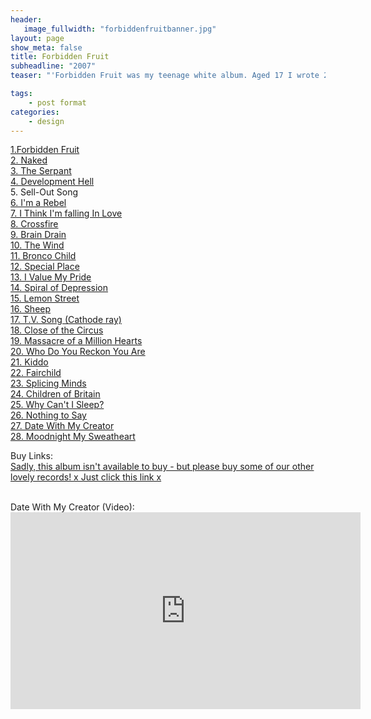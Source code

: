 ```yaml
---
header:
   image_fullwidth: "forbiddenfruitbanner.jpg"
layout: page
show_meta: false
title: Forbidden Fruit
subheadline: "2007"
teaser: "'Forbidden Fruit was my teenage white album. Aged 17 I wrote 28 songs, some of them... erm... weird and wonderful. There's also 'Fruit Bones' which is meant to be the highlights, but misses out some stuff that in retrospect was great. 'Date With My Creator' is a particular fave of mine, which I made a video to years later. 'The Serpant' is really special too, feels like the Smiths. 'Brain Drain' was my attempt at Motown. I was still a child, and in some of these it does show, but I hope you can find the beauty in them Xxx'"

tags:
    - post format
categories:
    - design 
---
```

<!--more-->
 <a href="">1.Forbidden Fruit</a><br>
  <a href="">2. Naked</a><br>
  <a href="https://youtu.be/wNDb2BA5kV4">3. The Serpant</a><br>
  <a href="">4. Development Hell</a><br>
5. Sell-Out Song</a><br>
  <a href="https://youtu.be/z2s6kMUu-G8">6. I'm a Rebel</a><br>
  <a href="">7. I Think I'm falling In Love</a><br>
  <a href="">8. Crossfire</a><br>
  <a href="">9. Brain Drain</a><br>
  <a href="">10. The Wind</a><br>
  <a href="">11. Bronco Child</a><br>
  <a href="">12. Special Place</a><br>
  <a href="">13. I Value My Pride</a><br>
  <a href="">14. Spiral of Depression</a><br>
  <a href="">15. Lemon Street</a><br>
  <a href="">16. Sheep</a><br>
  <a href="">17. T.V. Song (Cathode ray)</a><br>
  <a href="">18. Close of the Circus</a><br>
  <a href="">19. Massacre of a Million Hearts</a><br>
  <a href="">20. Who Do You Reckon You Are</a><br>
  <a href="">21. Kiddo</a><br>
  <a href="">22. Fairchild</a><br>
  <a href="">23. Splicing Minds</a><br>
  <a href="">24. Children of Britain</a><br>
  <a href="">25. Why Can't I Sleep?</a><br>
  <a href="">26. Nothing to Say</a><br>
  <a href="https://www.youtube.com/watch?v=gtC7DQfbHfg">27. Date With My Creator</a><br>
  <a href="">28. Moodnight My Sweatheart</a><br>
  


Buy Links:<br>
  <a href="https://itunes.apple.com/us/album/the-consumerist-pt-1-ep/id1271421915">Sadly, this album isn't available to buy - but please buy some of our other lovely records! x Just click this link x</a><br>

<br>
 Date With My Creator (Video):<br>
  <iframe width="560" height="315" src="https://www.youtube.com/embed/gtC7DQfbHfg" frameborder="0" allowfullscreen></iframe>
